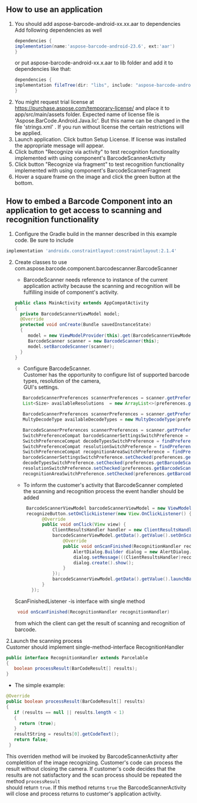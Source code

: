 ## How to use an application
    
1. You should add aspose-barcode-android-xx.xx.aar to dependencies   
   Add following dependencies as well  
   ```groovy
   dependencies {
   implementation(name:'aspose-barcode-android-23.6', ext:'aar')
   }
   ```
   or put aspose-barcode-android-xx.x.aar to lib folder and add it to dependencies like that:
   ```groovy
   dependencies {
   implementation fileTree(dir: "libs", include: "aspose-barcode-android-23.6.aar")
   }
   ```
2. You might request trial license at
     https://purchase.aspose.com/temporary-license/
  and place it to app/src/main/assets folder. Expected name of license file is 'Aspose.BarCode.Android.Java.lic'.
  But this name can be changed in the file 'strings.xml' .
  If you run without license the certain restrictions will be applied.
3. Launch application. Click button Setup License. If license was installed the appropriate message will appear.
4. Click button "Recognize via activity" to test recognition functionality implemented with using component's
   BarcodeScannerActivity
5.  Click button "Recognize via fragment" to test recognition functionality implemented with using component's
    BarcodeScannerFragment
6. Hover a square frame on the image and click the green button at the bottom.

## How to embed a Barcode Component into an application to get access to scanning and recognition functionality
1. Configure the Gradle build in the manner described in this example code.
Be sure to include 
```groovy
implementation 'androidx.constraintlayout:constraintlayout:2.1.4'
```
2. Create classes to use com.aspose.barcode.component.barcodescanner.BarcodeScanner  
    
   - BarcodeScanner needs reference to instance of the current application activity because
       the scanning and recognition will be fulfilling inside of component's activity.
    ```java
    public class MainActivity extends AppCompatActivity
    {
      private BarcodeScannerViewModel model;
      @Override
      protected void onCreate(Bundle savedInstanceState)
      {
         model = new ViewModelProvider(this).get(BarcodeScannerViewModel.class);
         BarcodeScanner scanner = new BarcodeScanner(this);
         model.setBarcodeScanner(scanner);
      }
    }
    ```
    - Configure BarcodeScanner.    
       Customer has the opportunity to configure list of supported barcode types, resolution of the camera,  
       GUI's settings.
   ```java
      BarcodeScannerPreferences scannerPreferences = scanner.getPreferences();
      List<Size> availableResolutions  = new ArrayList<>(preferences.getBarcodeScannerResolution().getAvailableResolutions());
   ```
   ```java
      BarcodeScannerPreferences scannerPreferences = scanner.getPreferences();
      MultyDecodeType availableDecodeTypes = new MultyDecodeType(preferences.getBarcodeScannerDecodeType().getAvailableDecodeTypes()); 
   ```

   ```java   
      BarcodeScannerPreferences scannerPreferences = scanner.getPreferences();
      SwitchPreferenceCompat barcodeScannerSettingsSwitchPreference = findPreference("switchVisibilityBarcodeScanner");
      SwitchPreferenceCompat decodeTypesSwitchPreference = findPreference("switchVisibilityDecodeTypes");
      SwitchPreferenceCompat resolutionSwitchPreference = findPreference("switchVisibilityResolutions");
      SwitchPreferenceCompat recognitionAreaSwitchPreference = findPreference("switchVisibilityRecognitionArea");
      barcodeScannerSettingsSwitchPreference.setChecked(preferences.getBarcodeScannerGUIParameters().isVisibleScannerSettings());
      decodeTypesSwitchPreference.setChecked(preferences.getBarcodeScannerGUIParameters().isVisibleChooseBarcodeType());
      resolutionSwitchPreference.setChecked(preferences.getBarcodeScannerGUIParameters().isVisibleChooseResolution());
      recognitionAreaSwitchPreference.setChecked(preferences.getBarcodeScannerGUIParameters().isVisibleRecognitionArea());
   ```

   - To inform the customer's activity that BarcodeScanner completed the scanning and recognition process the event
   handler should be added
     ```java
      BarcodeScannerViewModel barcodeScannerViewModel = new ViewModelProvider(requireActivity()).get(BarcodeScannerViewModel.class);
      recognizeButton.setOnClickListener(new View.OnClickListener() {
            @Override
            public void onClick(View view) {
                ClientResultsHandler handler = new ClientResultsHandler();
                barcodeScannerViewModel.getData().getValue().setOnScanFinishedListener(new ScanFinishedListener() {
                    @Override
                    public void onScanFinished(RecognitionHandler recognitionHandler) {
                        AlertDialog.Builder dialog = new AlertDialog.Builder(requireContext());
                        dialog.setMessage(((ClientResultsHandler)recognitionHandler).resultString);
                        dialog.create().show();
                    }
                });
                barcodeScannerViewModel.getData().getValue().launchBarcodeScanner(handler);
            }
        });
     ```

   ScanFinishedListener -is interface with single method
     ```java
      void onScanFinished(RecognitionHandler recognitionHandler)
     ```
   from which the client can get the result of scanning and recognition of barcode.

2.Launch the scanning process     
   Customer should implement single-method-interface RecognitionHandler
   ```java
   public interface RecognitionHandler extends Parcelable
   {
      boolean processResult(BarCodeResult[] results);
   }
   ```

   - The simple example:
   ```java
   @Override
   public boolean processResult(BarCodeResult[] results)
   {
      if (results == null || results.length < 1)
      {
        return (true);
      }
      resultString = results[0].getCodeText();
      return false;
    }
   ```
   This overriden method will be invoked by BarcodeScannerActivity after completition of the image recognizing.
   Customer's code can process the result without closing the camera.
   If customer's code decides that the results are not satisfactory and the scan process 
   should be repeated the method ```processResult```  
   should return ```true```.
   If this method returns ```true``` the BarcodeScannerActivity will close and process returns to customer's application activity.   
    
   

